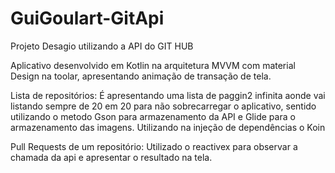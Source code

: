 # GuiGoulart-GitApi

Projeto Desagio utilizando a API do GIT HUB

Aplicativo desenvolvido em Kotlin na arquitetura MVVM com material Design na toolar, apresentando animação de transação de tela.

Lista de repositórios: É apresentando uma lista de paggin2 infinita aonde vai listando sempre de 20 em 20 para não sobrecarregar o aplicativo, sentido utilizando o metodo Gson para armazenamento da API e Glide para o armazenamento das imagens. Utilizando na injeção de dependências o Koin

Pull Requests de um repositório: Utilizado o reactivex para observar a chamada da api e apresentar o resultado na tela.
